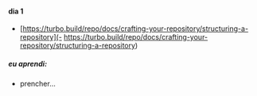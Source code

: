 #### dia 1

- [https://turbo.build/repo/docs/crafting-your-repository/structuring-a-repository](- https://turbo.build/repo/docs/crafting-your-repository/structuring-a-repository)

##### eu aprendi:

- prencher...
